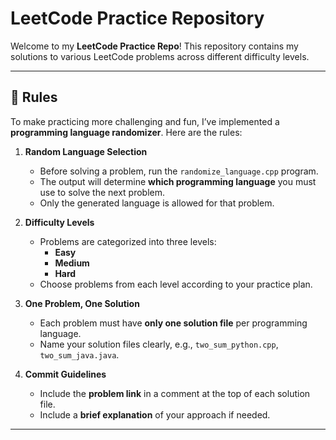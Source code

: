 # LeetCode Practice Repository

Welcome to my **LeetCode Practice Repo**! This repository contains my solutions to various LeetCode problems across different difficulty levels. 

---

## 📝 Rules

To make practicing more challenging and fun, I’ve implemented a **programming language randomizer**. Here are the rules:

1. **Random Language Selection**  
   - Before solving a problem, run the `randomize_language.cpp` program.  
   - The output will determine **which programming language** you must use to solve the next problem.  
   - Only the generated language is allowed for that problem.

2. **Difficulty Levels**  
   - Problems are categorized into three levels:  
     - **Easy**  
     - **Medium**  
     - **Hard**  
   - Choose problems from each level according to your practice plan.

3. **One Problem, One Solution**  
   - Each problem must have **only one solution file** per programming language.  
   - Name your solution files clearly, e.g., `two_sum_python.cpp`, `two_sum_java.java`.

4. **Commit Guidelines**  
   - Include the **problem link** in a comment at the top of each solution file.  
   - Include a **brief explanation** of your approach if needed.

---